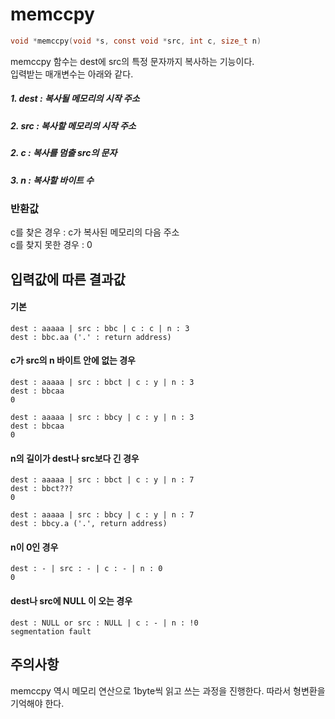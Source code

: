 # memccpy
```c
void *memccpy(void *s, const void *src, int c, size_t n)
```

memccpy 함수는 dest에 src의 특정 문자까지 복사하는 기능이다.<br/>
입력받는 매개변수는 아래와 같다.<br/>

##### 1. dest : 복사될 메모리의 시작 주소
##### 2. src  : 복사할 메모리의 시작 주소
##### 2. c    : 복사를 멈출 src의 문자
##### 3. n    : 복사할 바이트 수

### 반환값
c를 찾은 경우 : c가 복사된 메모리의 다음 주소<br/>
c를 찾지 못한 경우 : 0

## 입력값에 따른 결과값
#### 기본
```
dest : aaaaa | src : bbc | c : c | n : 3
dest : bbc.aa ('.' : return address)
```
#### c가 src의 n 바이트 안에 없는 경우
```
dest : aaaaa | src : bbct | c : y | n : 3
dest : bbcaa
0

dest : aaaaa | src : bbcy | c : y | n : 3
dest : bbcaa
0
```
#### n의 길이가 dest나 src보다 긴 경우
```
dest : aaaaa | src : bbct | c : y | n : 7
dest : bbct???
0

dest : aaaaa | src : bbcy | c : y | n : 7
dest : bbcy.a ('.', return address)
```
#### n이 0인 경우
```
dest : - | src : - | c : - | n : 0
0
```
#### dest나 src에 NULL 이 오는 경우
```
dest : NULL or src : NULL | c : - | n : !0
segmentation fault
```
## 주의사항
memccpy 역시 메모리 연산으로 1byte씩 읽고 쓰는 과정을 진행한다. 따라서 형변환을 기억해야 한다.<br/>
